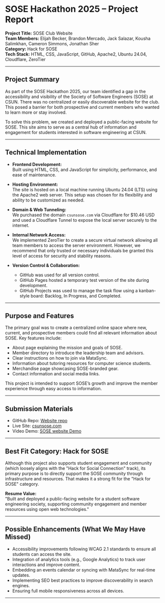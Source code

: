 # SOSE Hackathon 2025 – Project Report  
**Project Title:** SOSE Club Website  
**Team Members:** Elijah Becker, Brandon Mercado, Jack Salazar, Kousha Salimkhan, Cameron Simmons, Jonathan Sher
<br>
**Category:** Hack for SOSE  
**Tech Stack:** HTML, CSS, JavaScript, GitHub, Apache2, Ubuntu 24.04, Cloudflare, ZeroTier  

---

## Project Summary

As part of the SOSE Hackathon 2025, our team identified a gap in the accessibility and visibility of the Society of Software Engineers (SOSE) at CSUN. There was no centralized or easily discoverable website for the club. This posed a barrier for both prospective and current members who wanted to learn more or stay involved.

To solve this problem, we created and deployed a public-facing website for SOSE. This site aims to serve as a central hub of information and engagement for students interested in software engineering at CSUN.

---

## Technical Implementation

- **Frontend Development:**  
  Built using HTML, CSS, and JavaScript for simplicity, performance, and ease of maintenance.

- **Hosting Environment:**  
  The site is hosted on a local machine running Ubuntu 24.04 (LTS) using the Apache2 web server. This setup was chosen for its flexibility and ability to be customized as needed.

- **Domain & Web Tunneling:**  
  We purchased the domain `csunsose.com` via Cloudflare for $10.46 USD and used a Cloudflare Tunnel to expose the local server securely to the internet.

- **Internal Network Access:**  
  We implemented ZeroTier to create a secure virtual network allowing all team members to access the server environment. However, we recommend that only trusted or necessary individuals be granted this level of access for security and stability reasons.

- **Version Control & Collaboration:**  
  - GitHub was used for all version control.
  - GitHub Pages hosted a temporary test version of the site during development.
  - GitHub Projects was used to manage the task flow using a kanban-style board: Backlog, In Progress, and Completed.

---

## Purpose and Features

The primary goal was to create a centralized online space where new, current, and prospective members could find all relevant information about SOSE. Key features include:

- About page explaining the mission and goals of SOSE.
- Member directory to introduce the leadership team and advisors.
- Clear instructions on how to join via MataSync.
- Information about tutoring resources for computer science students.
- Merchandise page showcasing SOSE-branded gear.
- Contact information and social media links.

This project is intended to support SOSE’s growth and improve the member experience through easy access to information.

---

## Submission Materials

- GitHub Repo: [Website repo](https://github.com/Csimmons117/hackathon-sose-2025)  
- Live Site: [csunsose.com](https://csunsose.com)  
- Video Demo: [SOSE website Demo](https://www.youtube.com/watch?v=v7sa5HigGeo) 

---

## Best Fit Category: Hack for SOSE

Although this project also supports student engagement and community (which loosely aligns with the "Hack for Social Connection" track), its primary purpose is to directly support the SOSE community through infrastructure and resources. That makes it a strong fit for the "Hack for SOSE" category.

**Resume Value:**  
"Built and deployed a public-facing website for a student software engineering society, supporting community engagement and member resources using open web technologies."

---

## Possible Enhancements (What We May Have Missed)

- Accessibility improvements following WCAG 2.1 standards to ensure all students can access the site.
- Integration of analytics tools (e.g., Google Analytics) to track user interactions and improve content.
- Embedding an events calendar or syncing with MataSync for real-time updates.
- Implementing SEO best practices to improve discoverability in search engines.
- Ensuring full mobile responsiveness across all devices.

---
